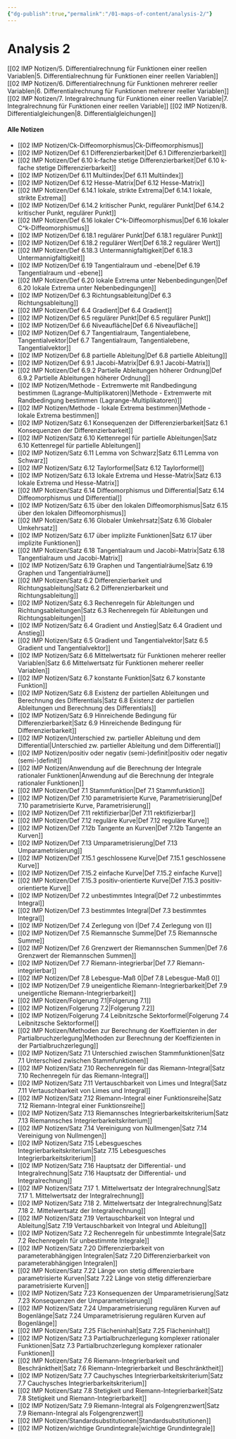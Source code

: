```yaml
---
{"dg-publish":true,"permalink":"/01-maps-of-content/analysis-2/"}
---
```


# Analysis 2
[[02 IMP Notizen/5. Differentialrechnung für Funktionen einer reellen Variablen\|5. Differentialrechnung für Funktionen einer reellen Variablen]]
[[02 IMP Notizen/6. Differentialrechnung für Funktionen mehrerer reeller Variablen\|6. Differentialrechnung für Funktionen mehrerer reeller Variablen]]
[[02 IMP Notizen/7. Integralrechnung für Funktionen einer reellen Variable\|7. Integralrechnung für Funktionen einer reellen Variable]]
[[02 IMP Notizen/8. Differentialgleichungen\|8. Differentialgleichungen]]

#### Alle Notizen
- [[02 IMP Notizen/Ck-Diffeomorphismus\|Ck-Diffeomorphismus]]
- [[02 IMP Notizen/Def 6.1 Differenzierbarkeit\|Def 6.1 Differenzierbarkeit]]
- [[02 IMP Notizen/Def 6.10 k-fache stetige Differenzierbarkeit\|Def 6.10 k-fache stetige Differenzierbarkeit]]
- [[02 IMP Notizen/Def 6.11 Multiindex\|Def 6.11 Multiindex]]
- [[02 IMP Notizen/Def 6.12 Hesse-Matrix\|Def 6.12 Hesse-Matrix]]
- [[02 IMP Notizen/Def 6.14.1 lokale, strikte Extrema\|Def 6.14.1 lokale, strikte Extrema]]
- [[02 IMP Notizen/Def 6.14.2 kritischer Punkt, regulärer Punkt\|Def 6.14.2 kritischer Punkt, regulärer Punkt]]
- [[02 IMP Notizen/Def 6.16 lokaler C^k-Diffeomorphismus\|Def 6.16 lokaler C^k-Diffeomorphismus]]
- [[02 IMP Notizen/Def 6.18.1 regulärer Punkt\|Def 6.18.1 regulärer Punkt]]
- [[02 IMP Notizen/Def 6.18.2 regulärer Wert\|Def 6.18.2 regulärer Wert]]
- [[02 IMP Notizen/Def 6.18.3 Untermannigfaltigkeit\|Def 6.18.3 Untermannigfaltigkeit]]
- [[02 IMP Notizen/Def 6.19 Tangentialraum und -ebene\|Def 6.19 Tangentialraum und -ebene]]
- [[02 IMP Notizen/Def 6.20 lokale Extrema unter Nebenbedingungen\|Def 6.20 lokale Extrema unter Nebenbedingungen]]
- [[02 IMP Notizen/Def 6.3 Richtungsableitung\|Def 6.3 Richtungsableitung]]
- [[02 IMP Notizen/Def 6.4 Gradient\|Def 6.4 Gradient]]
- [[02 IMP Notizen/Def 6.5 regulärer Punkt\|Def 6.5 regulärer Punkt]]
- [[02 IMP Notizen/Def 6.6 Niveaufläche\|Def 6.6 Niveaufläche]]
- [[02 IMP Notizen/Def 6.7 Tangentialraum, Tangentialebene, Tangentialvektor\|Def 6.7 Tangentialraum, Tangentialebene, Tangentialvektor]]
- [[02 IMP Notizen/Def 6.8 partielle Ableitung\|Def 6.8 partielle Ableitung]]
- [[02 IMP Notizen/Def 6.9.1 Jacobi-Matrix\|Def 6.9.1 Jacobi-Matrix]]
- [[02 IMP Notizen/Def 6.9.2 Partielle Ableitungen höherer Ordnung\|Def 6.9.2 Partielle Ableitungen höherer Ordnung]]
- [[02 IMP Notizen/Methode - Extremwerte mit Randbedingung bestimmen (Lagrange-Multiplikatoren)\|Methode - Extremwerte mit Randbedingung bestimmen (Lagrange-Multiplikatoren)]]
- [[02 IMP Notizen/Methode - lokale Extrema bestimmen\|Methode - lokale Extrema bestimmen]]
- [[02 IMP Notizen/Satz 6.1 Konsequenzen der Differenzierbarkeit\|Satz 6.1 Konsequenzen der Differenzierbarkeit]]
- [[02 IMP Notizen/Satz 6.10 Kettenregel für partielle Ableitungen\|Satz 6.10 Kettenregel für partielle Ableitungen]]
- [[02 IMP Notizen/Satz 6.11 Lemma von Schwarz\|Satz 6.11 Lemma von Schwarz]]
- [[02 IMP Notizen/Satz 6.12 Taylorformel\|Satz 6.12 Taylorformel]]
- [[02 IMP Notizen/Satz 6.13 lokale Extrema und Hesse-Matrix\|Satz 6.13 lokale Extrema und Hesse-Matrix]]
- [[02 IMP Notizen/Satz 6.14 Diffeomorphismus und Differential\|Satz 6.14 Diffeomorphismus und Differential]]
- [[02 IMP Notizen/Satz 6.15 über den lokalen Diffeomorphismus\|Satz 6.15 über den lokalen Diffeomorphismus]]
- [[02 IMP Notizen/Satz 6.16 Globaler Umkehrsatz\|Satz 6.16 Globaler Umkehrsatz]]
- [[02 IMP Notizen/Satz 6.17 über implizite Funktionen\|Satz 6.17 über implizite Funktionen]]
- [[02 IMP Notizen/Satz 6.18 Tangentialraum und Jacobi-Matrix\|Satz 6.18 Tangentialraum und Jacobi-Matrix]]
- [[02 IMP Notizen/Satz 6.19 Graphen und Tangentialräume\|Satz 6.19 Graphen und Tangentialräume]]
- [[02 IMP Notizen/Satz 6.2 Differenzierbarkeit und Richtungsableitung\|Satz 6.2 Differenzierbarkeit und Richtungsableitung]]
- [[02 IMP Notizen/Satz 6.3 Rechenregeln für Ableitungen und Richtungsableitungen\|Satz 6.3 Rechenregeln für Ableitungen und Richtungsableitungen]]
- [[02 IMP Notizen/Satz 6.4 Gradient und Anstieg\|Satz 6.4 Gradient und Anstieg]]
- [[02 IMP Notizen/Satz 6.5 Gradient und Tangentialvektor\|Satz 6.5 Gradient und Tangentialvektor]]
- [[02 IMP Notizen/Satz 6.6 Mittelwertsatz für Funktionen meherer reeller Variablen\|Satz 6.6 Mittelwertsatz für Funktionen meherer reeller Variablen]]
- [[02 IMP Notizen/Satz 6.7 konstante Funktion\|Satz 6.7 konstante Funktion]]
- [[02 IMP Notizen/Satz 6.8 Existenz der partiellen Ableitungen und Berechnung des Differentials\|Satz 6.8 Existenz der partiellen Ableitungen und Berechnung des Differentials]]
- [[02 IMP Notizen/Satz 6.9 Hinreichende Bedingung für Differenzierbarkeit\|Satz 6.9 Hinreichende Bedingung für Differenzierbarkeit]]
- [[02 IMP Notizen/Unterschied zw. partieller Ableitung und dem Differential\|Unterschied zw. partieller Ableitung und dem Differential]]
- [[02 IMP Notizen/positiv oder negativ (semi-)definit\|positiv oder negativ (semi-)definit]]
- [[02 IMP Notizen/Anwendung auf die Berechnung der Integrale rationaler Funktionen\|Anwendung auf die Berechnung der Integrale rationaler Funktionen]]
- [[02 IMP Notizen/Def 7.1 Stammfunktion\|Def 7.1 Stammfunktion]]
- [[02 IMP Notizen/Def 7.10 parametrisierte Kurve, Parametrisierung\|Def 7.10 parametrisierte Kurve, Parametrisierung]]
- [[02 IMP Notizen/Def 7.11 rektifizierbar\|Def 7.11 rektifizierbar]]
- [[02 IMP Notizen/Def 7.12 reguläre Kurve\|Def 7.12 reguläre Kurve]]
- [[02 IMP Notizen/Def 7.12b Tangente an Kurven\|Def 7.12b Tangente an Kurven]]
- [[02 IMP Notizen/Def 7.13 Umparametrisierung\|Def 7.13 Umparametrisierung]]
- [[02 IMP Notizen/Def 7.15.1 geschlossene Kurve\|Def 7.15.1 geschlossene Kurve]]
- [[02 IMP Notizen/Def 7.15.2 einfache Kurve\|Def 7.15.2 einfache Kurve]]
- [[02 IMP Notizen/Def 7.15.3 positiv-orientierte Kurve\|Def 7.15.3 positiv-orientierte Kurve]]
- [[02 IMP Notizen/Def 7.2 unbestimmtes Integral\|Def 7.2 unbestimmtes Integral]]
- [[02 IMP Notizen/Def 7.3 bestimmtes Integral\|Def 7.3 bestimmtes Integral]]
- [[02 IMP Notizen/Def 7.4 Zerlegung von I\|Def 7.4 Zerlegung von I]]
- [[02 IMP Notizen/Def 7.5 Riemannsche Summe\|Def 7.5 Riemannsche Summe]]
- [[02 IMP Notizen/Def 7.6 Grenzwert der Riemannschen Summen\|Def 7.6 Grenzwert der Riemannschen Summen]]
- [[02 IMP Notizen/Def 7.7 Riemann-integrierbar\|Def 7.7 Riemann-integrierbar]]
- [[02 IMP Notizen/Def 7.8 Lebesgue-Maß 0\|Def 7.8 Lebesgue-Maß 0]]
- [[02 IMP Notizen/Def 7.9 uneigentliche Riemann-Integrierbarkeit\|Def 7.9 uneigentliche Riemann-Integrierbarkeit]]
- [[02 IMP Notizen/Folgerung 7.1\|Folgerung 7.1]]
- [[02 IMP Notizen/Folgerung 7.2\|Folgerung 7.2]]
- [[02 IMP Notizen/Folgerung 7.4 Leibnitzsche Sektorformel\|Folgerung 7.4 Leibnitzsche Sektorformel]]
- [[02 IMP Notizen/Methoden zur Berechnung der Koeffizienten in der Partialbruchzerlegung\|Methoden zur Berechnung der Koeffizienten in der Partialbruchzerlegung]]
- [[02 IMP Notizen/Satz 7.1 Unterschied zwischen Stammfunktionen\|Satz 7.1 Unterschied zwischen Stammfunktionen]]
- [[02 IMP Notizen/Satz 7.10 Rechenregeln für das Riemann-Integral\|Satz 7.10 Rechenregeln für das Riemann-Integral]]
- [[02 IMP Notizen/Satz 7.11 Vertauschbarkeit von Limes und Integral\|Satz 7.11 Vertauschbarkeit von Limes und Integral]]
- [[02 IMP Notizen/Satz 7.12 Riemann-Integral einer Funktionsreihe\|Satz 7.12 Riemann-Integral einer Funktionsreihe]]
- [[02 IMP Notizen/Satz 7.13 Riemannsches Integrierbarkeitskriterium\|Satz 7.13 Riemannsches Integrierbarkeitskriterium]]
- [[02 IMP Notizen/Satz 7.14 Vereinigung von Nullmengen\|Satz 7.14 Vereinigung von Nullmengen]]
- [[02 IMP Notizen/Satz 7.15 Lebesguesches Integrierbarkeitskriterium\|Satz 7.15 Lebesguesches Integrierbarkeitskriterium]]
- [[02 IMP Notizen/Satz 7.16 Hauptsatz der Differential- und Integralrechnung\|Satz 7.16 Hauptsatz der Differential- und Integralrechnung]]
- [[02 IMP Notizen/Satz 7.17 1. Mittelwertsatz der Integralrechnung\|Satz 7.17 1. Mittelwertsatz der Integralrechnung]]
- [[02 IMP Notizen/Satz 7.18 2. Mittelwertsatz der Integralrechnung\|Satz 7.18 2. Mittelwertsatz der Integralrechnung]]
- [[02 IMP Notizen/Satz 7.19 Vertauschbarkeit von Integral und Ableitung\|Satz 7.19 Vertauschbarkeit von Integral und Ableitung]]
- [[02 IMP Notizen/Satz 7.2 Rechenregeln für unbestimmte Integrale\|Satz 7.2 Rechenregeln für unbestimmte Integrale]]
- [[02 IMP Notizen/Satz 7.20 Differenzierbarkeit von parameterabhängigen Integralen\|Satz 7.20 Differenzierbarkeit von parameterabhängigen Integralen]]
- [[02 IMP Notizen/Satz 7.22 Länge von stetig differenzierbare parametrisierte Kurven\|Satz 7.22 Länge von stetig differenzierbare parametrisierte Kurven]]
- [[02 IMP Notizen/Satz 7.23 Konsequenzen der Umparametrisierung\|Satz 7.23 Konsequenzen der Umparametrisierung]]
- [[02 IMP Notizen/Satz 7.24 Umparametrisierung regulären Kurven auf Bogenlänge\|Satz 7.24 Umparametrisierung regulären Kurven auf Bogenlänge]]
- [[02 IMP Notizen/Satz 7.25 Flächeninhalt\|Satz 7.25 Flächeninhalt]]
- [[02 IMP Notizen/Satz 7.3 Partialbruchzerlegung komplexer rationaler Funktionen\|Satz 7.3 Partialbruchzerlegung komplexer rationaler Funktionen]]
- [[02 IMP Notizen/Satz 7.6 Riemann-Integrierbarkeit und Beschränktheit\|Satz 7.6 Riemann-Integrierbarkeit und Beschränktheit]]
- [[02 IMP Notizen/Satz 7.7 Cauchysches Integrierbarkeitskriterium\|Satz 7.7 Cauchysches Integrierbarkeitskriterium]]
- [[02 IMP Notizen/Satz 7.8 Stetigkeit und Riemann-Integrierbarkeit\|Satz 7.8 Stetigkeit und Riemann-Integrierbarkeit]]
- [[02 IMP Notizen/Satz 7.9 Riemann-Integral als Folgengrenzwert\|Satz 7.9 Riemann-Integral als Folgengrenzwert]]
- [[02 IMP Notizen/Standardsubstitutionen\|Standardsubstitutionen]]
- [[02 IMP Notizen/wichtige Grundintegrale\|wichtige Grundintegrale]]

